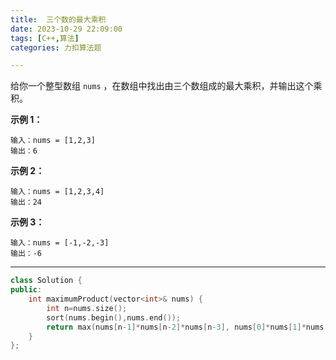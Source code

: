 ```yaml
---
title:  三个数的最大乘积
date: 2023-10-29 22:09:00
tags: [C++,算法]
categories: 力扣算法题

---
```


给你一个整型数组 `nums` ，在数组中找出由三个数组成的最大乘积，并输出这个乘积。

 

**示例 1：**

```
输入：nums = [1,2,3]
输出：6
```

**示例 2：**

```
输入：nums = [1,2,3,4]
输出：24
```

**示例 3：**

```
输入：nums = [-1,-2,-3]
输出：-6
```

 



---

~~~c++
class Solution {
public:
    int maximumProduct(vector<int>& nums) {
        int n=nums.size();
        sort(nums.begin(),nums.end());
        return max(nums[n-1]*nums[n-2]*nums[n-3], nums[0]*nums[1]*nums[n-1]);
    }
};
~~~

